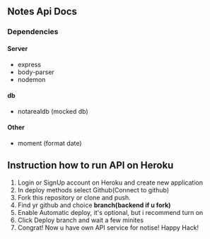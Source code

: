## Notes Api Docs

### Dependencies

#### **Server**
- express
- body-parser
- nodemon

#### **db**
- notarealdb (mocked db)

#### **Other**
- moment (format date)


## Instruction how to run API on Heroku
1. Login or SignUp account on Heroku and create new application
2. In deploy methods select Github(Connect to github)
3. Fork this repository or clone and push.
4. Find yr github and choice **branch(backend if u fork)**
5. Enable Automatic deploy, it's optional, but i recommend turn on
6. Click Deploy branch and wait a few minites
7. Congrat! Now u have own API service for notise! Happy Hack! 

